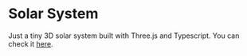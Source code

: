 # Solar System

Just a tiny 3D solar system built with Three.js and Typescript.
You can check it [here]().
